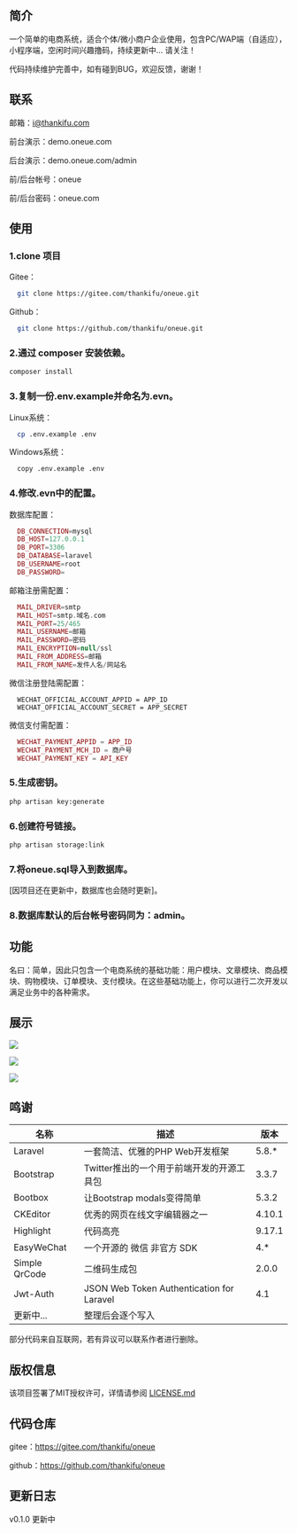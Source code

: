 ## 简介

一个简单的电商系统，适合个体/微小商户企业使用，包含PC/WAP端（自适应），小程序端，空闲时间兴趣撸码，持续更新中... 请关注！

代码持续维护完善中，如有碰到BUG，欢迎反馈，谢谢！

## 联系

邮箱：i@thankifu.com

前台演示：demo.oneue.com

后台演示：demo.oneue.com/admin

前/后台帐号：oneue

前/后台密码：oneue.com

## 使用

### 1.clone 项目

Gitee：

```bash
  git clone https://gitee.com/thankifu/oneue.git
```

Github：

```bash
  git clone https://github.com/thankifu/oneue.git
```

### 2.通过 composer 安装依赖。

```bash
composer install
```

### 3.复制一份.env.example并命名为.evn。

Linux系统：

```bash
  cp .env.example .env
```

Windows系统：

```bash
  copy .env.example .env
```

### 4.修改.evn中的配置。

数据库配置：

```php
  DB_CONNECTION=mysql
  DB_HOST=127.0.0.1
  DB_PORT=3306
  DB_DATABASE=laravel
  DB_USERNAME=root
  DB_PASSWORD=
```

邮箱注册需配置：

```PHP
  MAIL_DRIVER=smtp
  MAIL_HOST=smtp.域名.com
  MAIL_PORT=25/465
  MAIL_USERNAME=邮箱
  MAIL_PASSWORD=密码
  MAIL_ENCRYPTION=null/ssl
  MAIL_FROM_ADDRESS=邮箱
  MAIL_FROM_NAME=发件人名/网站名
```

微信注册登陆需配置：

```
  WECHAT_OFFICIAL_ACCOUNT_APPID = APP_ID
  WECHAT_OFFICIAL_ACCOUNT_SECRET = APP_SECRET
```

微信支付需配置：

```php
  WECHAT_PAYMENT_APPID = APP_ID
  WECHAT_PAYMENT_MCH_ID = 商户号
  WECHAT_PAYMENT_KEY = API_KEY
```

### 5.生成密钥。

```bash
php artisan key:generate
```

### 6.创建符号链接。

```bash
php artisan storage:link
```

### 7.将oneue.sql导入到数据库。

[因项目还在更新中，数据库也会随时更新]。

### 8.数据库默认的后台帐号密码同为：admin。

## 功能

名曰：简单，因此只包含一个电商系统的基础功能：用户模块、文章模块、商品模块、购物模块、订单模块、支付模块。在这些基础功能上，你可以进行二次开发以满足业务中的各种需求。

## 展示

![](https://img.starslabs.com/uploads/0000000000000git/frontend-01.jpg)

![](https://img.starslabs.com/uploads/0000000000000git/backend-01.jpg)

![](https://img.starslabs.com/uploads/0000000000000git/backend-03.jpg)

## 鸣谢

| 名称          | 描述                                      | 版本   |
| ------------- | ----------------------------------------- | ------ |
| Laravel       | 一套简洁、优雅的PHP Web开发框架           | 5.8.*  |
| Bootstrap     | Twitter推出的一个用于前端开发的开源工具包 | 3.3.7  |
| Bootbox       | 让Bootstrap modals变得简单                | 5.3.2  |
| CKEditor      | 优秀的网页在线文字编辑器之一              | 4.10.1 |
| Highlight     | 代码高亮                                  | 9.17.1 |
| EasyWeChat    | 一个开源的 微信 非官方 SDK                | 4.*    |
| Simple QrCode | 二维码生成包                              | 2.0.0  |
| Jwt-Auth      | JSON Web Token Authentication for Laravel | 4.1    |
| 更新中...     | 整理后会逐个写入                          |        |

部分代码来自互联网，若有异议可以联系作者进行删除。

## 版权信息

该项目签署了MIT授权许可，详情请参阅 [LICENSE.md](/LICENSE)

## 代码仓库

gitee：https://gitee.com/thankifu/oneue

github：https://github.com/thankifu/oneue

## 更新日志

v0.1.0	更新中